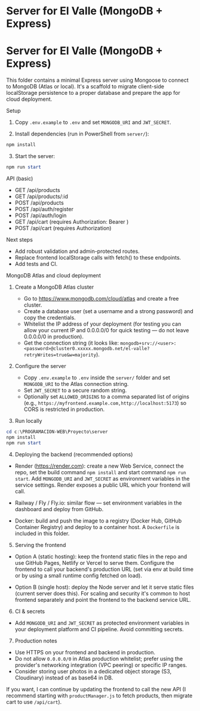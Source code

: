 # Server for El Valle (MongoDB + Express)
# Server for El Valle (MongoDB + Express)

This folder contains a minimal Express server using Mongoose to connect to MongoDB (Atlas or local). It's a scaffold to migrate client-side localStorage persistence to a proper database and prepare the app for cloud deployment.

Setup

1. Copy `.env.example` to `.env` and set `MONGODB_URI` and `JWT_SECRET`.

2. Install dependencies (run in PowerShell from `server/`):

```powershell
npm install
```

3. Start the server:

```powershell
npm run start
```

API (basic)

- GET /api/products
- GET /api/products/:id
- POST /api/products
- POST /api/auth/register
- POST /api/auth/login
- GET /api/cart (requires Authorization: Bearer <token>)
- POST /api/cart (requires Authorization)

Next steps

- Add robust validation and admin-protected routes.
- Replace frontend localStorage calls with fetch() to these endpoints.
- Add tests and CI.

MongoDB Atlas and cloud deployment

1) Create a MongoDB Atlas cluster
	- Go to https://www.mongodb.com/cloud/atlas and create a free cluster.
	- Create a database user (set a username and a strong password) and copy the credentials.
	- Whitelist the IP address of your deployment (for testing you can allow your current IP and 0.0.0.0/0 for quick testing — do not leave 0.0.0.0/0 in production).
	- Get the connection string (it looks like: `mongodb+srv://<user>:<password>@cluster0.xxxxx.mongodb.net/el-valle?retryWrites=true&w=majority`).

2) Configure the server
	- Copy `.env.example` to `.env` inside the `server/` folder and set `MONGODB_URI` to the Atlas connection string.
	- Set `JWT_SECRET` to a secure random string.
	- Optionally set `ALLOWED_ORIGINS` to a comma separated list of origins (e.g., `https://myfrontend.example.com,http://localhost:5173`) so CORS is restricted in production.

3) Run locally

```powershell
cd c:\PROGRAMACION-WEB\Proyecto\server
npm install
npm run start
```

4) Deploying the backend (recommended options)

- Render (https://render.com): create a new Web Service, connect the repo, set the build command `npm install` and start command `npm run start`. Add `MONGODB_URI` and `JWT_SECRET` as environment variables in the service settings. Render exposes a public URL which your frontend will call.

- Railway / Fly / Fly.io: similar flow — set environment variables in the dashboard and deploy from GitHub.

- Docker: build and push the image to a registry (Docker Hub, GitHub Container Registry) and deploy to a container host. A `Dockerfile` is included in this folder.

5) Serving the frontend

- Option A (static hosting): keep the frontend static files in the repo and use GitHub Pages, Netlify or Vercel to serve them. Configure the frontend to call your backend's production URL (set via env at build time or by using a small runtime config fetched on load).

- Option B (single host): deploy the Node server and let it serve static files (current server does this). For scaling and security it's common to host frontend separately and point the frontend to the backend service URL.

6) CI & secrets

- Add `MONGODB_URI` and `JWT_SECRET` as protected environment variables in your deployment platform and CI pipeline. Avoid committing secrets.

7) Production notes

- Use HTTPS on your frontend and backend in production.
- Do not allow `0.0.0.0/0` in Atlas production whitelist; prefer using the provider's networking integration (VPC peering) or specific IP ranges.
- Consider storing user photos in a dedicated object storage (S3, Cloudinary) instead of as base64 in DB.

If you want, I can continue by updating the frontend to call the new API (I recommend starting with `productManager.js` to fetch products, then migrate cart to use `/api/cart`).
